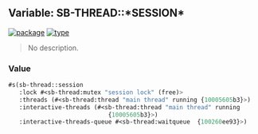 ## Variable: SB-THREAD::\*SESSION\*
[![package](https://img.shields.io/badge/Package-SB--THREAD-5f9ea0.svg?style=social&colorA=999999)](../) [![type](https://img.shields.io/badge/Type-Variable-5f9ea0.svg?style=social&colorA=999999)](../#variable) 

> No description.

### Value
```cl
#s(sb-thread::session
   :lock #<sb-thread:mutex "session lock" (free)>
   :threads (#<sb-thread:thread "main thread" running {10005605b3}>)
   :interactive-threads (#<sb-thread:thread "main thread" running
                            {10005605b3}>)
   :interactive-threads-queue #<sb-thread:waitqueue  {100260ee93}>)
```
